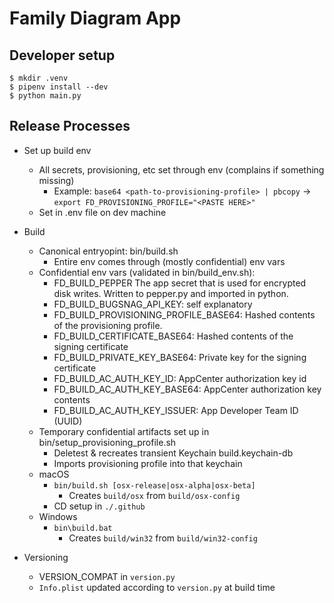 # Family Diagram App

## Developer setup

```
$ mkdir .venv
$ pipenv install --dev
$ python main.py
```

## Release Processes
- Set up build env
    - All secrets, provisioning, etc set through env (complains if something missing)
        - Example: `base64 <path-to-provisioning-profile> | pbcopy` -> `export FD_PROVISIONING_PROFILE="<PASTE HERE>"`
    - Set in .env file on dev machine

- Build
    - Canonical entryopint: bin/build.sh
        - Entire env comes through (mostly confidential) env vars
    - Confidential env vars (validated in bin/build_env.sh):
        - FD_BUILD_PEPPER The app secret that is used for encrypted disk writes.
          Written to pepper.py and imported in python.
        - FD_BUILD_BUGSNAG_API_KEY: self explanatory
        - FD_BUILD_PROVISIONING_PROFILE_BASE64: Hashed contents of the provisioning profile.
        - FD_BUILD_CERTIFICATE_BASE64: Hashed contents of the signing certificate
        - FD_BUILD_PRIVATE_KEY_BASE64: Private key for the signing certificate
        - FD_BUILD_AC_AUTH_KEY_ID: AppCenter authorization key id
        - FD_BUILD_AC_AUTH_KEY_BASE64: AppCenter authorization key contents
        - FD_BUILD_AC_AUTH_KEY_ISSUER: App Developer Team ID (UUID)
    - Temporary confidential artifacts set up in bin/setup_provisioning_profile.sh
        - Deletest & recreates transient Keychain build.keychain-db
        - Imports provisioning profile into that keychain
    - macOS
        - `bin/build.sh [osx-release|osx-alpha|osx-beta]`
            - Creates `build/osx` from `build/osx-config`
        - CD setup in `./.github`
    - Windows
        - `bin\build.bat`
            - Creates `build/win32` from `build/win32-config`
- Versioning
    - VERSION_COMPAT in `version.py`
    - `Info.plist` updated according to `version.py` at build time
